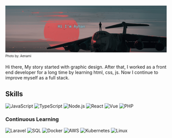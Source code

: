![](https://raw.githubusercontent.com/ayhan/ayhan/main/Hi%20I'm%20Ayhan%20.png)
<sub style="text-align: right"><sup>Photo by: Aenami</sup></sub>

Hi there, My story started with graphic design. After that, I worked as a front end developer for a long time by learning html, css, js. Now I continue to improve myself as a full stack.

## Skills

![JavaScript](https://img.shields.io/badge/-JavaScript-000?&logo=JavaScript)
![TypeScript](https://img.shields.io/badge/-TypeScript-000?&logo=TypeScript)
![Node.js](https://img.shields.io/badge/-Node.js-000?&logo=node.js)
![React](https://img.shields.io/badge/-React-000?&logo=React)
![Vue](https://img.shields.io/badge/-Vue-000?logo=Vue.js&logoColor=)
![PHP](https://img.shields.io/badge/-PHP-000?&logo=php)

### Continuous Learning

![Laravel](https://img.shields.io/badge/-Laravel-000?&logo=Laravel)
![SQL](https://img.shields.io/badge/-SQL-000?&logo=MySQL)
![Docker](https://img.shields.io/badge/-Docker-000?&logo=Docker)
![AWS](https://img.shields.io/badge/-AWS-000?&logo=Amazon-AWS&logoColor=F90)
![Kubernetes](https://img.shields.io/badge/-Kubernetes-000?&logo=Kubernetes)
![Linux](https://img.shields.io/badge/-Linux-000?&logo=Linux)

